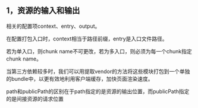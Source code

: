 ## 1，资源的输入和输出

相关的配置项context、entry、output。

在配置打包入口时，context相当于路径前缀，entry是入口文件路径。

若为单入口，则chunk name不可更改，若为多入口，则必须为每一个chunk指定chunk name。

当第三方依赖较多时，我们可以用提取vendor的方法将这些模块打包到一个单独的bundle中，以更有效地利用客户端缓存，加快页面渲染速度。

path和publicPath的区别在于path指定的是资源的输出位置，而publicPath指定的是间接资源的请求位置